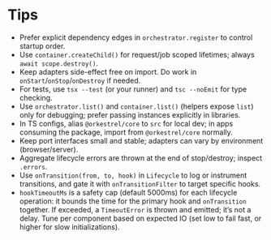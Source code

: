 # Tips

- Prefer explicit dependency edges in `orchestrator.register` to control startup order.
- Use `container.createChild()` for request/job scoped lifetimes; always `await scope.destroy()`.
- Keep adapters side-effect free on import. Do work in `onStart`/`onStop`/`onDestroy` if needed.
- For tests, use `tsx --test` (or your runner) and `tsc --noEmit` for type checking.
- Use `orchestrator.list()` and `container.list()` (helpers expose `list`) only for debugging; prefer passing instances explicitly in libraries.
- In TS configs, alias `@orkestrel/core` to `src` for local dev; in apps consuming the package, import from `@orkestrel/core` normally.
- Keep port interfaces small and stable; adapters can vary by environment (browser/server).
- Aggregate lifecycle errors are thrown at the end of stop/destroy; inspect `.errors`.
- Use `onTransition(from, to, hook)` in `Lifecycle` to log or instrument transitions, and gate it with `onTransitionFilter` to target specific hooks.
- `hookTimeoutMs` is a safety cap (default 5000ms) for each lifecycle operation: it bounds the time for the primary hook and `onTransition` together. If exceeded, a `TimeoutError` is thrown and emitted; it’s not a delay. Tune per component based on expected IO (set low to fail fast, or higher for slow initializations).
